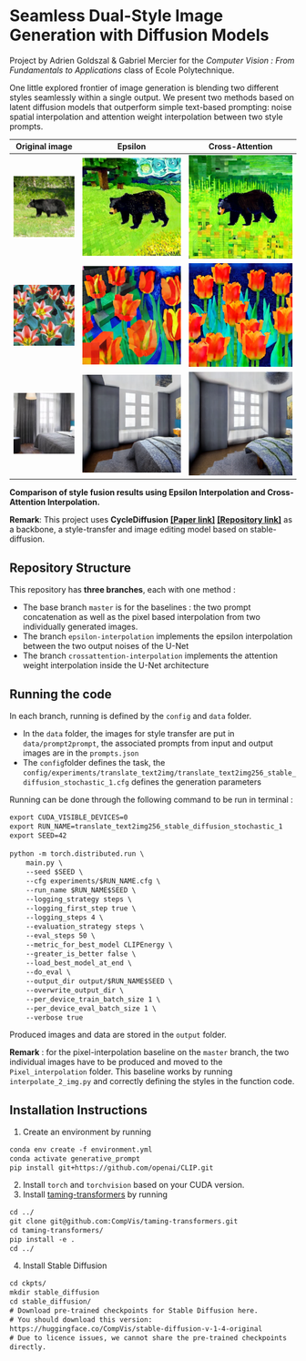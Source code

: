 # Seamless Dual-Style Image Generation with Diffusion Models

Project by Adrien Goldszal & Gabriel Mercier for the *Computer Vision : From Fundamentals to Applications* class of Ecole Polytechnique. 

One little explored frontier of image generation is blending two different styles seamlessly within a single output. We present two methods based on latent diffusion models that outperform simple text-based prompting: noise spatial interpolation and attention weight interpolation between two style prompts.

| **Original image** | **Epsilon** | **Cross-Attention** |
|:-------------------:|:-----------:|:-------------------:|
| ![Original](assets/image_4.png) | ![Epsilon](assets/image_4_eps.png) | ![Cross-Attention](assets/image_4_cross.png) |
| ![Original](assets/image_7.png) | ![Epsilon](assets/image_7_eps.png) | ![Cross-Attention](assets/image_7_cross.png) |
| ![Original](assets/image_8.png) | ![Epsilon](assets/image_8_eps.png) | ![Cross-Attention](assets/image_8_cross.png) |

**Comparison of style fusion results using Epsilon Interpolation and Cross-Attention Interpolation.**


**Remark**: This project uses **CycleDiffusion** [**[Paper link]**](https://arxiv.org/abs/2210.05559) [**[Repository link]**](https://github.com/ChenWu98/cycle-diffusion?tab=readme-ov-file) as a backbone, a style-transfer and image editing model based on stable-diffusion. 

## Repository Structure

This repository has **three branches**, each with one method :
- The base branch `master` is for the baselines : the two prompt concatenation as well as the pixel based interpolation from two individually generated images. 
- The branch `epsilon-interpolation` implements the epsilon interpolation between the two output noises of the U-Net
- The branch `crossattention-interpolation` implements the attention weight interpolation inside the U-Net architecture

## Running the code

In each branch, running is defined by the `config` and `data` folder. 
- In the `data` folder, the images for style transfer are put in `data/prompt2prompt`, the associated prompts from input and output images are in the `prompts.json`
- The `config`folder defines the task, the `config/experiments/translate_text2img/translate_text2img256_stable_diffusion_stochastic_1.cfg` defines the generation parameters

Running can be done through the following command to be run in terminal : 

```shell
export CUDA_VISIBLE_DEVICES=0
export RUN_NAME=translate_text2img256_stable_diffusion_stochastic_1
export SEED=42

python -m torch.distributed.run \
    main.py \
    --seed $SEED \
    --cfg experiments/$RUN_NAME.cfg \
    --run_name $RUN_NAME$SEED \
    --logging_strategy steps \
    --logging_first_step true \
    --logging_steps 4 \
    --evaluation_strategy steps \
    --eval_steps 50 \
    --metric_for_best_model CLIPEnergy \
    --greater_is_better false \
    --load_best_model_at_end \
    --do_eval \
    --output_dir output/$RUN_NAME$SEED \
    --overwrite_output_dir \
    --per_device_train_batch_size 1 \
    --per_device_eval_batch_size 1 \
    --verbose true
```
Produced images and data are stored in the `output` folder.

**Remark** : for the pixel-interpolation baseline on the `master` branch, the two individual images have to be produced and moved to the `Pixel_interpolation` folder. This baseline works by running `interpolate_2_img.py` and correctly defining the styles in the function code. 
## Installation Instructions

1. Create an environment by running

```shell
conda env create -f environment.yml
conda activate generative_prompt
pip install git+https://github.com/openai/CLIP.git
```

2. Install `torch` and `torchvision` based on your CUDA version.
3. Install [taming-transformers](https://github.com/CompVis/taming-transformers) by running

```shell
cd ../
git clone git@github.com:CompVis/taming-transformers.git
cd taming-transformers/
pip install -e .
cd ../
```
4. Install Stable Diffusion

```shell
cd ckpts/
mkdir stable_diffusion
cd stable_diffusion/
# Download pre-trained checkpoints for Stable Diffusion here.
# You should download this version: https://huggingface.co/CompVis/stable-diffusion-v-1-4-original
# Due to licence issues, we cannot share the pre-trained checkpoints directly.
```